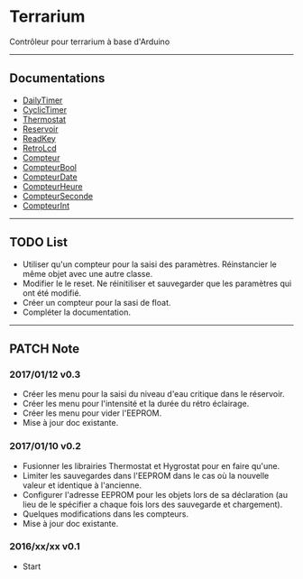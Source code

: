 Terrarium
===================
Contrôleur pour terrarium à base d'Arduino

-------------

## Documentations
* [DailyTimer](https://github.com/artnod78/Terrarium/blob/master/libraries/DailyTimer)
* [CyclicTimer](https://github.com/artnod78/Terrarium/blob/master/libraries/CyclicTimer)
* [Thermostat](https://github.com/artnod78/Terrarium/blob/master/libraries/Thermostat)
* [Reservoir](https://github.com/artnod78/Terrarium/blob/master/libraries/Reservoir)
* [ReadKey](https://github.com/artnod78/Terrarium/blob/master/libraries/ReadKey)
* [RetroLcd](https://github.com/artnod78/Terrarium/blob/master/libraries/RetroLcd)
* [Compteur](https://github.com/artnod78/Terrarium/blob/master/libraries/Compteur)
* [CompteurBool](https://github.com/artnod78/Terrarium/blob/master/libraries/CompteurBool)
* [CompteurDate](https://github.com/artnod78/Terrarium/blob/master/libraries/CompteurDate)
* [CompteurHeure](https://github.com/artnod78/Terrarium/blob/master/libraries/CompteurHeure)
* [CompteurSeconde](https://github.com/artnod78/Terrarium/blob/master/libraries/CompteurSeconde)
* [CompteurInt](https://github.com/artnod78/Terrarium/blob/master/libraries/CompteurInt)

-------------

## TODO List
* Utiliser qu'un compteur pour la saisi des paramètres. Réinstancier le même objet avec une autre classe.
* Modifier le le reset. Ne réinitiliser et sauvegarder que les paramètres qui ont été modifié.
* Créer un compteur pour la sasi de float.
* Compléter la documentation.

-------------

## PATCH Note
### 2017/01/12 v0.3
* Créer les menu pour la saisi du niveau d'eau critique dans le réservoir.
* Créer les menu pour l'intensité et la durée du rétro éclairage.
* Créer les menu pour vider l'EEPROM.
* Mise à jour doc existante.

### 2017/01/10 v0.2
* Fusionner les librairies Thermostat et Hygrostat pour en faire qu'une.
* Limiter les sauvegardes dans l'EEPROM dans le cas où la nouvelle valeur et identique à l'ancienne.
* Configurer l'adresse EEPROM pour les objets lors de sa déclaration (au lieu de le spécifier a chaque fois lors des sauvegarde et chargement).
* Quelques modifications dans les compteurs.
* Mise à jour doc existante.

### 2016/xx/xx v0.1
* Start
